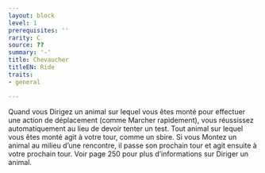 ```yaml
---
layout: block
level: 1
prerequisites: ''
rarity: C
source: ??
summary: '-'
title: Chevaucher
titleEN: Ride
traits:
- general

---
```


<p>Quand vous Dirigez un animal sur lequel vous êtes monté pour effectuer une action de déplacement (comme Marcher rapidement), vous réussissez automatiquement au lieu de devoir tenter un test. Tout animal sur lequel vous êtes monté agit à votre tour, comme un sbire. Si vous Montez un animal au milieu d’une rencontre, il passe son prochain tour et agit ensuite à votre prochain tour. Voir page 250 pour plus d’informations sur Diriger un animal.</p>